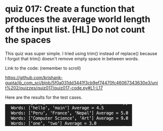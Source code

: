 # quiz 017: Create a function that produces the average world length of the input list. [HL] Do not count the spaces

This quiz was super simple. I tried using trim() instead of replace() because I forgot that trim() doesn't remove empty space in between words. 

Link to the code: (remember to scroll)

https://github.com/krishank-gupta/ib_com_sci/blob/5f0a031dd3441f3cb9ef74470fc46067343630e3/unit%202/quizzes/quiz017/quiz017-code.py#L1-L17

Here are the results for the test cases.

![quiz017-results](./quiz017-results.png)
